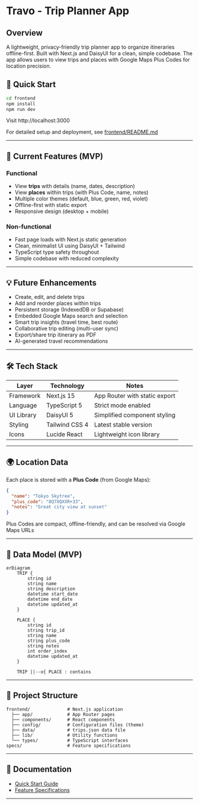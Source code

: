 # Travo - Trip Planner App

## Overview
A lightweight, privacy-friendly trip planner app to organize itineraries offline-first. Built with Next.js and DaisyUI for a clean, simple codebase. The app allows users to view trips and places with Google Maps Plus Codes for location precision.

## 🚀 Quick Start

```bash
cd frontend
npm install
npm run dev
```

Visit http://localhost:3000

For detailed setup and deployment, see [frontend/README.md](./frontend/README.md)

---

## 🧩 Current Features (MVP)

### Functional

- View **trips** with details (name, dates, description)
- View **places** within trips (with Plus Code, name, notes)
- Multiple color themes (default, blue, green, red, violet)
- Offline-first with static export
- Responsive design (desktop + mobile)

### Non-functional

- Fast page loads with Next.js static generation
- Clean, minimalist UI using DaisyUI + Tailwind
- TypeScript type safety throughout
- Simple codebase with reduced complexity

---

## 💡 Future Enhancements

- Create, edit, and delete trips
- Add and reorder places within trips
- Persistent storage (IndexedDB or Supabase)
- Embedded Google Maps search and selection  
- Smart trip insights (travel time, best route)  
- Collaborative trip editing (multi-user sync)  
- Export/share trip itinerary as PDF  
- AI-generated travel recommendations

---

## 🛠️ Tech Stack

| Layer | Technology | Notes |
|-------|-------------|-------|
| Framework | Next.js 15 | App Router with static export |
| Language | TypeScript 5 | Strict mode enabled |
| UI Library | DaisyUI 5 | Simplified component styling |
| Styling | Tailwind CSS 4 | Latest stable version |
| Icons | Lucide React | Lightweight icon library |

---

## 🌍 Location Data

Each place is stored with a **Plus Code** (from Google Maps):

```json
{
  "name": "Tokyo Skytree",
  "plus_code": "8Q7XQXXR+33",
  "notes": "Great city view at sunset"
}
```

Plus Codes are compact, offline-friendly, and can be resolved via Google Maps URLs

---

## 🔄 Data Model (MVP)

```mermaid
erDiagram
    TRIP {
        string id
        string name
        string description
        datetime start_date
        datetime end_date
        datetime updated_at
    }

    PLACE {
        string id
        string trip_id
        string name
        string plus_code
        string notes
        int order_index
        datetime updated_at
    }

    TRIP ||--o{ PLACE : contains
```

---

## 📂 Project Structure

```
frontend/              # Next.js application
  ├── app/             # App Router pages
  ├── components/      # React components
  ├── config/          # Configuration files (theme)
  ├── data/            # trips.json data file
  ├── lib/             # Utility functions
  └── types/           # TypeScript interfaces
specs/                 # Feature specifications
```

---

## 📖 Documentation

- [Quick Start Guide](./frontend/README.md)
- [Feature Specifications](./specs/)

---
